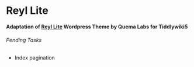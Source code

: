 # Reyl Lite

**Adaptation of [Reyl Lite](https://www.quemalabs.com/theme/reyl-lite/) Wordpress Theme by Quema Labs for Tiddlywiki5**


###### Pending Tasks

+ Index pagination
